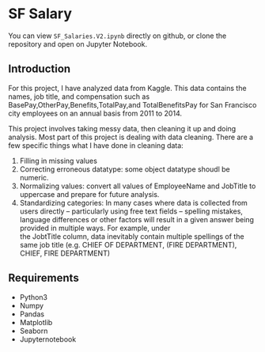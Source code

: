# SF Salary

You can view `SF_Salaries.V2.ipynb` directly on github, or clone the repository and open on Jupyter Notebook.

## Introduction
For this project, I have analyzed data from Kaggle. This data contains the names, job title, and compensation such as BasePay,OtherPay,Benefits,TotalPay,and TotalBenefitsPay for San Francisco city employees on an annual basis from 2011 to 2014.

This project involves taking messy data, then cleaning it up and doing analysis. Most part of this project is dealing with data cleaning. There are a few specific things what I have done in cleaning data:

   1. Filling in missing values
   2. Correcting erroneous datatype: some object datatype shoudl be numeric.
   3. Normalizing values: convert all values of EmployeeName and JobTitle to uppercase and prepare for future analysis.
   4. Standardizing categories: In many cases where data is collected from users directly – particularly using free text fields – spelling       mistakes, language differences or other factors will result in a given answer being provided in multiple ways. For example, under  
      the JobtTitle column, data inevitably contain multiple spellings of the same job title (e.g. CHIEF OF DEPARTMENT, (FIRE DEPARTMENT),       CHIEF, FIRE DEPARTMENT)

## Requirements
* Python3
* Numpy
* Pandas
* Matplotlib
* Seaborn
* Jupyternotebook
